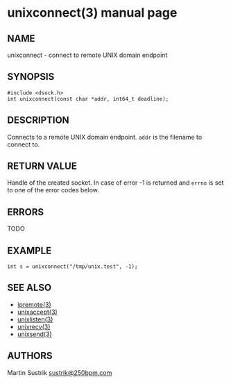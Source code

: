 # unixconnect(3) manual page

## NAME

unixconnect - connect to remote UNIX domain endpoint

## SYNOPSIS

```
#include <dsock.h>
int unixconnect(const char *addr, int64_t deadline);
```

## DESCRIPTION

Connects to a remote UNIX domain endpoint. `addr` is the filename to connect to.

## RETURN VALUE

Handle of the created socket. In case of error -1 is returned and `errno` is set to one of the error codes below.

## ERRORS

TODO

## EXAMPLE

```
int s = unixconnect("/tmp/unix.test", -1);
```

## SEE ALSO

* [ipremote(3)](ipremote.html)
* [unixaccept(3)](unixaccept.html)
* [unixlisten(3)](unixlisten.html)
* [unixrecv(3)](unixrecv.html)
* [unixsend(3)](unixsend.html)

## AUTHORS

Martin Sustrik <sustrik@250bpm.com>

